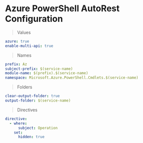 # Azure PowerShell AutoRest Configuration

> Values
``` yaml
azure: true
enable-multi-api: true
```

> Names
``` yaml
prefix: Az
subject-prefix: $(service-name)
module-name: $(prefix).$(service-name)
namespace: Microsoft.Azure.PowerShell.Cmdlets.$(service-name)
```

> Folders
``` yaml
clear-output-folder: true
output-folder: $(service-name)
```

> Directives
``` yaml
directive:
  - where:
      subject: Operation
    set:
      hidden: true
```